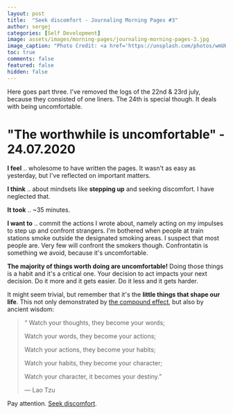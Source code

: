 ```yaml
---
layout: post
title:  "Seek discomfort - Journaling Morning Pages #3"
author: sergej
categories: [Self Development]
image: assets/images/morning-pages/journaling-morning-pages-3.jpg
image_caption: "Photo Credit: <a href='https://unsplash.com/photos/wmUHw-Y4HpE' target='_blank'>Talen de St. Croix</a>"
toc: true
comments: false
featured: false
hidden: false
---
```


Here goes part three.
I've removed the logs of the 22nd & 23rd july, because they consisted of one liners.
The 24th is special though.
It deals with being uncomfortable.

# "The worthwhile is uncomfortable" - 24.07.2020
**I feel** .. wholesome to have written the pages.
It wasn't as easy as yesterday, but I've reflected on important matters.

**I think** .. about mindsets like **stepping up** and seeking discomfort.
I have neglected that.

**It took** .. ~35 minutes. 

**I want to** .. commit the actions I wrote about, namely acting on my impulses to step up and confront strangers.
I'm bothered when people at train stations smoke outside the designated smoking areas.
I suspect that most people are.
Very few will confront the smokers though.
Confrontatin is something we avoid, because it's uncomfortable.

>
**The majority of things worth doing are uncomfortable!**
Doing those things is a habit and it's a critical one.
Your decision to act impacts your next decision.
Do it more and it gets easier.
Do it less and it gets harder.

It might seem trivial, but remember that it's the **little things that shape our life**.
This not only demonstrated by [the compound effect](https://www.goodreads.com/book/show/9420697-the-compound-effect), but also by ancient wisdom:

>“
>Watch your thoughts, they become your words;
>
>Watch your words, they become your actions; 
>
>Watch your actions, they become your habits; 
>
>Watch your habits, they become your character;
>
>Watch your character, it becomes your destiny.”
>
>― Lao Tzu 

Pay attention. [Seek discomfort](https://youtube.com/yestheory).